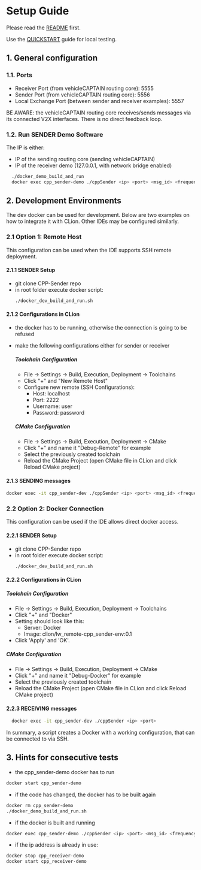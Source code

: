 # Setup Guide
Please read the [README](https://github.com/virtual-vehicle/vehicle_captain_routing_sender_example/blob/master/README.md) first.

Use the [QUICKSTART](https://github.com/virtual-vehicle/vehicle_captain_routing_sender_example/blob/master/QUICKSTART.md) guide for local testing.

## 1. General configuration
### 1.1. Ports
- Receiver Port (from vehicleCAPTAIN routing core): 5555
- Sender Port (from vehicleCAPTAIN routing core): 5556
- Local Exchange Port (between sender and receiver examples): 5557

BE AWARE: the vehicleCAPTAIN routing core receives/sends messages via its connected V2X interfaces. There is no direct feedback loop.

### 1.2. Run SENDER Demo Software
The IP is either:
- IP of the sending routing core (sending vehicleCAPTAIN)
- IP of the receiver demo (127.0.0.1, with network bridge enabled)

```bash
  ./docker_demo_build_and_run
  docker exec cpp_sender-demo ./cppSender <ip> <port> <msg_id> <frequency (1/10Hz)>
  ```

## 2. Development Environments
The dev docker can be used for development. Below are two examples on how to integrate it with CLion.
Other IDEs may be configured similarly.

### 2.1 Option 1: Remote Host
This configuration can be used when the IDE supports SSH remote deployment.

#### 2.1.1 SENDER Setup
- git clone CPP-Sender repo
- in root folder execute docker script:
  ```bash
  ./docker_dev_build_and_run.sh
  ```

#### 2.1.2 Configurations in CLion
- the docker has to be running, otherwise the connection is going to be refused
- make the following configurations either for sender or receiver

  ##### Toolchain Configuration
  - File -> Settings -> Build, Execution, Deployment -> Toolchains
  - Click "+" and "New Remote Host"
  - Configure new remote (SSH Configurations):
    - Host: localhost
    - Port: 2222
    - Username: user
    - Password: password

  ##### CMake Configuration
  - File -> Settings -> Build, Execution, Deployment -> CMake
  - Click "+" and name it "Debug-Remote" for example
  - Select the previously created toolchain
  - Reload the CMake Project (open CMake file in CLion and click Reload CMake project)

#### 2.1.3 SENDING messages
  ```bash
  docker exec -it cpp_sender-dev ./cppSender <ip> <port> <msg_id> <frequency (1/10Hz)>
  ```

### 2.2 Option 2: Docker Connection
This configuration can be used if the IDE allows direct docker access.

#### 2.2.1 SENDER Setup
- git clone CPP-Sender repo
- in root folder execute docker script:
  ```bash
  ./docker_dev_build_and_run.sh
  ```

#### 2.2.2 Configurations in CLion

##### Toolchain Configuration
- File -> Settings -> Build, Execution, Deployment -> Toolchains
- Click "+" and "Docker"
- Setting should look like this:
  - Server: Docker
  - Image: clion/lw_remote-cpp_sender-env:0.1
- Click 'Apply' and 'OK'.

##### CMake Configuration
- File -> Settings -> Build, Execution, Deployment -> CMake
- Click "+" and name it "Debug-Docker" for example
- Select the previously created toolchain
- Reload the CMake Project (open CMake file in CLion and click Reload CMake project)

#### 2.2.3 RECEIVING messages
```bash
  docker exec -it cpp_sender-dev ./cppSender <ip> <port>
```

In summary, a script creates a Docker with a working configuration, that can be connected to via SSH.

## 3. Hints for consecutive tests
- the cpp_sender-demo docker has to run
```bash
docker start cpp_sender-demo
```
- if the code has changed, the docker has to be built again
```bash
docker rm cpp_sender-demo
./docker_demo_build_and_run.sh
```
- if the docker is built and running
```bash
docker exec cpp_sender-demo ./cppSender <ip> <port> <msg_id> <frequency (1/10Hz)>
```

- if the ip address is already in use:
```bash
docker stop cpp_receiver-demo
docker start cpp_receiver-demo
```